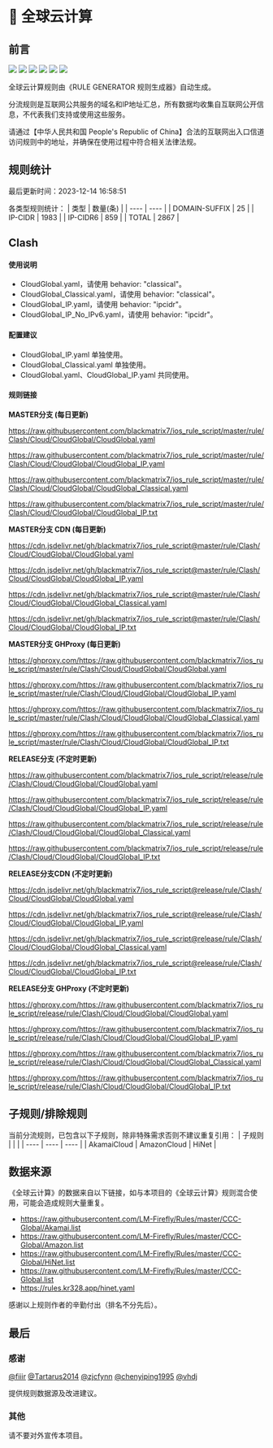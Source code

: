 # 🧸 全球云计算

## 前言

![](https://shields.io/badge/-移除重复规则-ff69b4) ![](https://shields.io/badge/-DOMAIN与DOMAIN--SUFFIX合并-green) ![](https://shields.io/badge/-DOMAIN--SUFFIX间合并-critical) ![](https://shields.io/badge/-DOMAIN与DOMAIN--KEYWORD合并-9cf) ![](https://shields.io/badge/-DOMAIN--SUFFIX与DOMAIN--KEYWORD合并-blue) ![](https://shields.io/badge/-IP--CIDR(6)合并-blueviolet) 

全球云计算规则由《RULE GENERATOR 规则生成器》自动生成。

分流规则是互联网公共服务的域名和IP地址汇总，所有数据均收集自互联网公开信息，不代表我们支持或使用这些服务。

请通过【中华人民共和国 People's Republic of China】合法的互联网出入口信道访问规则中的地址，并确保在使用过程中符合相关法律法规。

## 规则统计

最后更新时间：2023-12-14 16:58:51

各类型规则统计：
| 类型 | 数量(条)  | 
| ---- | ----  |
| DOMAIN-SUFFIX | 25  | 
| IP-CIDR | 1983  | 
| IP-CIDR6 | 859  | 
| TOTAL | 2867  | 


## Clash 

#### 使用说明
- CloudGlobal.yaml，请使用 behavior: "classical"。
- CloudGlobal_Classical.yaml，请使用 behavior: "classical"。
- CloudGlobal_IP.yaml，请使用 behavior: "ipcidr"。
- CloudGlobal_IP_No_IPv6.yaml，请使用 behavior: "ipcidr"。

#### 配置建议
- CloudGlobal_IP.yaml 单独使用。
- CloudGlobal_Classical.yaml 单独使用。
- CloudGlobal.yaml、CloudGlobal_IP.yaml 共同使用。

#### 规则链接
**MASTER分支 (每日更新)**

https://raw.githubusercontent.com/blackmatrix7/ios_rule_script/master/rule/Clash/Cloud/CloudGlobal/CloudGlobal.yaml

https://raw.githubusercontent.com/blackmatrix7/ios_rule_script/master/rule/Clash/Cloud/CloudGlobal/CloudGlobal_IP.yaml

https://raw.githubusercontent.com/blackmatrix7/ios_rule_script/master/rule/Clash/Cloud/CloudGlobal/CloudGlobal_Classical.yaml

https://raw.githubusercontent.com/blackmatrix7/ios_rule_script/master/rule/Clash/Cloud/CloudGlobal/CloudGlobal_IP.txt

**MASTER分支 CDN (每日更新)**

https://cdn.jsdelivr.net/gh/blackmatrix7/ios_rule_script@master/rule/Clash/Cloud/CloudGlobal/CloudGlobal.yaml

https://cdn.jsdelivr.net/gh/blackmatrix7/ios_rule_script@master/rule/Clash/Cloud/CloudGlobal/CloudGlobal_IP.yaml

https://cdn.jsdelivr.net/gh/blackmatrix7/ios_rule_script@master/rule/Clash/Cloud/CloudGlobal/CloudGlobal_Classical.yaml

https://cdn.jsdelivr.net/gh/blackmatrix7/ios_rule_script@master/rule/Clash/Cloud/CloudGlobal/CloudGlobal_IP.txt

**MASTER分支 GHProxy (每日更新)**

https://ghproxy.com/https://raw.githubusercontent.com/blackmatrix7/ios_rule_script/master/rule/Clash/Cloud/CloudGlobal/CloudGlobal.yaml

https://ghproxy.com/https://raw.githubusercontent.com/blackmatrix7/ios_rule_script/master/rule/Clash/Cloud/CloudGlobal/CloudGlobal_IP.yaml

https://ghproxy.com/https://raw.githubusercontent.com/blackmatrix7/ios_rule_script/master/rule/Clash/Cloud/CloudGlobal/CloudGlobal_Classical.yaml

https://ghproxy.com/https://raw.githubusercontent.com/blackmatrix7/ios_rule_script/master/rule/Clash/Cloud/CloudGlobal/CloudGlobal_IP.txt

**RELEASE分支 (不定时更新)**

https://raw.githubusercontent.com/blackmatrix7/ios_rule_script/release/rule/Clash/Cloud/CloudGlobal/CloudGlobal.yaml

https://raw.githubusercontent.com/blackmatrix7/ios_rule_script/release/rule/Clash/Cloud/CloudGlobal/CloudGlobal_IP.yaml

https://raw.githubusercontent.com/blackmatrix7/ios_rule_script/release/rule/Clash/Cloud/CloudGlobal/CloudGlobal_Classical.yaml

https://raw.githubusercontent.com/blackmatrix7/ios_rule_script/release/rule/Clash/Cloud/CloudGlobal/CloudGlobal_IP.txt

**RELEASE分支CDN (不定时更新)**

https://cdn.jsdelivr.net/gh/blackmatrix7/ios_rule_script@release/rule/Clash/Cloud/CloudGlobal/CloudGlobal.yaml

https://cdn.jsdelivr.net/gh/blackmatrix7/ios_rule_script@release/rule/Clash/Cloud/CloudGlobal/CloudGlobal_IP.yaml

https://cdn.jsdelivr.net/gh/blackmatrix7/ios_rule_script@release/rule/Clash/Cloud/CloudGlobal/CloudGlobal_Classical.yaml

https://cdn.jsdelivr.net/gh/blackmatrix7/ios_rule_script@release/rule/Clash/Cloud/CloudGlobal/CloudGlobal_IP.txt

**RELEASE分支 GHProxy (不定时更新)**

https://ghproxy.com/https://raw.githubusercontent.com/blackmatrix7/ios_rule_script/release/rule/Clash/Cloud/CloudGlobal/CloudGlobal.yaml

https://ghproxy.com/https://raw.githubusercontent.com/blackmatrix7/ios_rule_script/release/rule/Clash/Cloud/CloudGlobal/CloudGlobal_IP.yaml

https://ghproxy.com/https://raw.githubusercontent.com/blackmatrix7/ios_rule_script/release/rule/Clash/Cloud/CloudGlobal/CloudGlobal_Classical.yaml

https://ghproxy.com/https://raw.githubusercontent.com/blackmatrix7/ios_rule_script/release/rule/Clash/Cloud/CloudGlobal/CloudGlobal_IP.txt

## 子规则/排除规则

当前分流规则，已包含以下子规则，除非特殊需求否则不建议重复引用：
| 子规则  |  |  | 
| ---- | ---- | ----  |
| AkamaiCloud | AmazonCloud | HiNet  | 


## 数据来源

《全球云计算》的数据来自以下链接，如与本项目的《全球云计算》规则混合使用，可能会造成规则大量重复。

- https://raw.githubusercontent.com/LM-Firefly/Rules/master/CCC-Global/Akamai.list
- https://raw.githubusercontent.com/LM-Firefly/Rules/master/CCC-Global/Amazon.list
- https://raw.githubusercontent.com/LM-Firefly/Rules/master/CCC-Global/HiNet.list
- https://raw.githubusercontent.com/LM-Firefly/Rules/master/CCC-Global.list
- https://rules.kr328.app/hinet.yaml


感谢以上规则作者的辛勤付出（排名不分先后）。

## 最后

### 感谢

[@fiiir](https://github.com/fiiir) [@Tartarus2014](https://github.com/Tartarus2014) [@zjcfynn](https://github.com/zjcfynn) [@chenyiping1995](https://github.com/chenyiping1995) [@vhdj](https://github.com/vhdj)

提供规则数据源及改进建议。

### 其他

请不要对外宣传本项目。